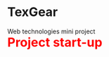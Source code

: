 # TexGear
Web technologies mini project <br>
<b style="color: #f00; font-size: 28px;">Project start-up </b>
